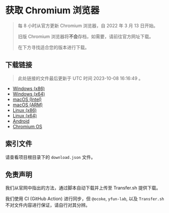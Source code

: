 # 获取 Chromium 浏览器

> 每 8 小时从官方更新 Chromium 浏览器，自 2022 年 3 月 13 日开始。
> 
> 旧版 Chromium 浏览器将**不会**存档，如需要，请前往官方网址下载。
>
> 在下方寻找适合您的版本进行下载。

## 下载链接

> 此处链接的文件最后更新于 UTC 时间 2023-10-08 16:16:49
。

- [Windows (x86)](https://transfer.sh/Odrwa4julb/Win.zip)
- [Windows (x64)](https://transfer.sh/MhfqzQx4CO/Win_x64.zip)
- [macOS (Intel)](https://transfer.sh/qsJ8m7QMnk/Mac.zip)
- [macOS (ARM)](https://transfer.sh/sJwmikXCNQ/Mac_Arm.zip)
- [Linux (x86)](https://transfer.sh/kduGyyJE5t/Linux.zip)
- [Linux (x64)](https://transfer.sh/as26PJ41GL/Linux_x64.zip)
- [Android](https://transfer.sh/YPD35bAy3H/Android.zip)
- [Chromium OS](https://transfer.sh/1xKnWXBSig/Linux_ChromiumOS_Full.zip)

## 索引文件

请查看项目根目录下的 `download.json` 文件。

## 免责声明

我们从官网中指出的方法，通过脚本自动下载并上传至 Transfer.sh 提供下载。

我们使用 CI (GitHub Action) 进行同步，但 `@ocoke`, `yfun-lab`, 以及 `Transfer.sh` 不对文件内容进行保证，请自行对其分辨。
